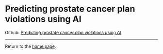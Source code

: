# Predicting prostate cancer plan violations using AI

  Github:  [Predicting prostate cancer plan violations using AI](https://github.com/philliphungerford/dissertation)

---
Return to the [home page](index.md).